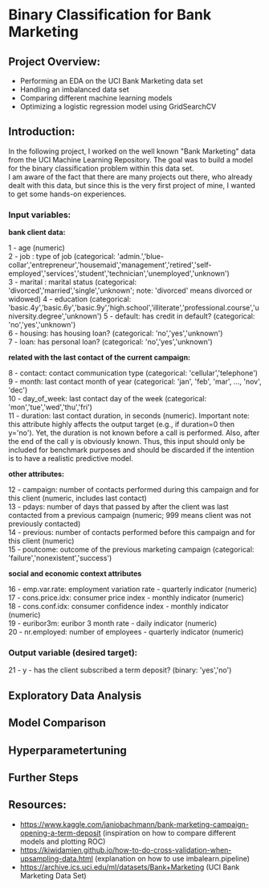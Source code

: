 
# Binary Classification for Bank Marketing


## Project Overview:

* Performing an EDA on the UCI Bank Marketing data set
* Handling an imbalanced data set
* Comparing different machine learning models 
* Optimizing a logistic regression model using GridSearchCV


## Introduction:

In the following project, I worked on the well known "Bank Marketing" data from the UCI Machine Learning Repository. The goal was to build a model for the binary classification problem within this data set.  
I am aware of the fact that there are many projects out there, who already dealt with this data, but since this is the very first project of mine, I wanted to get some hands-on experiences. 



### Input variables:

**bank client data:**

1 - age (numeric)  
2 - job : type of job (categorical: 'admin.','blue-collar','entrepreneur','housemaid','management','retired','self-employed','services','student','technician','unemployed','unknown')  
3 - marital : marital status (categorical: 'divorced','married','single','unknown'; note: 'divorced' means divorced or widowed)
4 - education (categorical: 'basic.4y','basic.6y','basic.9y','high.school','illiterate','professional.course','university.degree','unknown')
5 - default: has credit in default? (categorical: 'no','yes','unknown')  
6 - housing: has housing loan? (categorical: 'no','yes','unknown')  
7 - loan: has personal loan? (categorical: 'no','yes','unknown')  

**related with the last contact of the current campaign:**

8 - contact: contact communication type (categorical: 'cellular','telephone')  
9 - month: last contact month of year (categorical: 'jan', 'feb', 'mar', ..., 'nov', 'dec')  
10 - day_of_week: last contact day of the week (categorical: 'mon','tue','wed','thu','fri')  
11 - duration: last contact duration, in seconds (numeric). Important note: this attribute highly affects the output target (e.g., if duration=0 then y='no'). Yet, the duration is not known before a call is performed. Also, after the end of the call y is obviously known. Thus, this input should only be included for benchmark purposes and should be discarded if the intention is to have a realistic predictive model.  

**other attributes:**  

12 - campaign: number of contacts performed during this campaign and for this client (numeric, includes last contact)  
13 - pdays: number of days that passed by after the client was last contacted from a previous campaign (numeric; 999 means client was not previously contacted)  
14 - previous: number of contacts performed before this campaign and for this client (numeric)  
15 - poutcome: outcome of the previous marketing campaign (categorical: 'failure','nonexistent','success')  

**social and economic context attributes**

16 - emp.var.rate: employment variation rate - quarterly indicator (numeric)  
17 - cons.price.idx: consumer price index - monthly indicator (numeric)  
18 - cons.conf.idx: consumer confidence index - monthly indicator (numeric)  
19 - euribor3m: euribor 3 month rate - daily indicator (numeric)  
20 - nr.employed: number of employees - quarterly indicator (numeric)  

### Output variable (desired target):

21 - y - has the client subscribed a term deposit? (binary: 'yes','no')  

## Exploratory Data Analysis




## Model Comparison



## Hyperparametertuning


## Further Steps


















## Resources:
* https://www.kaggle.com/janiobachmann/bank-marketing-campaign-opening-a-term-deposit (inspiration on how to compare different models and plotting ROC)
* https://kiwidamien.github.io/how-to-do-cross-validation-when-upsampling-data.html (explanation on how to use imbalearn.pipeline)
* https://archive.ics.uci.edu/ml/datasets/Bank+Marketing (UCI Bank Marketing Data Set)
